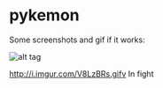 # pykemon

Some screenshots and gif if it works:

![alt tag](http://i.imgur.com/dV3RJJz.png "In world")

http://i.imgur.com/V8LzBRs.gifv In fight
